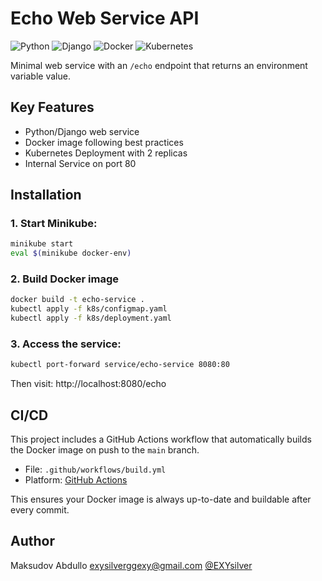 # Echo Web Service API

![Python](https://img.shields.io/badge/python-3.10-blue)
![Django](https://img.shields.io/badge/django-5.2-brightgreen)
![Docker](https://img.shields.io/badge/docker-%3E=20.10-blue)
![Kubernetes](https://img.shields.io/badge/kubernetes-%3E=1.23-326ce5)

Minimal web service with an `/echo` endpoint that returns an environment variable value.

## Key Features
- Python/Django web service
- Docker image following best practices
- Kubernetes Deployment with 2 replicas
- Internal Service on port 80

## Installation

### 1. Start Minikube:
```bash
minikube start
eval $(minikube docker-env)
```

### 2. Build Docker image
```bash
docker build -t echo-service .
kubectl apply -f k8s/configmap.yaml
kubectl apply -f k8s/deployment.yaml
```

### 3. Access the service:
```bash
kubectl port-forward service/echo-service 8080:80
```

Then visit: http://localhost:8080/echo

## CI/CD

This project includes a GitHub Actions workflow that automatically builds the Docker image on push to the `main` branch.

- File: `.github/workflows/build.yml`
- Platform: [GitHub Actions](https://docs.github.com/en/actions)

This ensures your Docker image is always up-to-date and buildable after every commit.


## Author
Maksudov Abdullo
exysilverggexy@gmail.com 
[@EXYsilver](https://github.com/EXYsilver)

